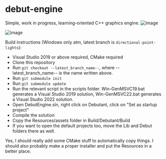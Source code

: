 # debut-engine
Simple, work in progress, learning-oriented C++ graphics engine.
![image](https://user-images.githubusercontent.com/47360416/188104677-eedcb60b-7352-4230-a2d9-58c64f04b379.png)

![image](https://user-images.githubusercontent.com/47360416/171034625-d7da8f08-74dc-4685-b8e9-a207f5f43b2b.png)

Build instructions (Windows only atm, latest branch is `directional-point-lights`):
- Visual Studio 2019 or above required, CMake required
- Clone this repository
- Run `git checkout --latest_branch_name--`, where --latest_branch_name-- is the name written above.
- Run `git submodule init`
- Run `git submodule update`
- Run the relevant script in the scripts folder. Win-GenMSVC19.bat generates a Visual Studio 2019 solution, Win-GenMSVC22.bat generates a Visual Studio 2022 solution.
- Open DebutEngine.sln, right click on Debutant, click on "Set as startup project"
- Compile the solution
- Copy the Resources/assets folder in Build/Debutant/Build
- If you want to open the default projects too, move the Lib and Debut folders there as well. 

Yes, I should really add some CMake stuff to automatically copy things. I should also probably make a proper installer and put the Resources in a better place. 
